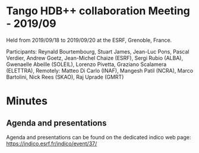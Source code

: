 # Tango HDB++ collaboration Meeting - 2019/09

Held from 2019/09/18 to 2019/09/20 at the ESRF, Grenoble, France.

Participants: Reynald Bourtembourg, Stuart James, Jean-Luc Pons, Pascal Verdier, Andrew Goetz, Jean-Michel Chaize (ESRF),
              Sergi Rubio (ALBA), Gwenaelle Abeille (SOLEIL), Lorenzo Pivetta, Graziano Scalamera (ELETTRA),
              Remotely: Matteo Di Carlo (INAF), Mangesh Patil (NCRA), Marco Bartolini, Nick Rees (SKAO), Raj Uprade (GMRT)
              
# Minutes
## Agenda and presentations
Agenda and presentations can be found on the dedicated indico web page: https://indico.esrf.fr/indico/event/37/


